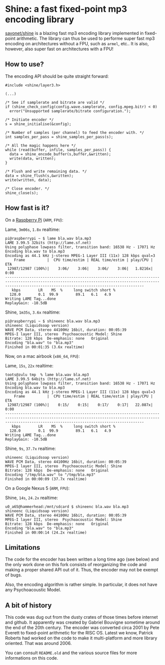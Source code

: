 Shine: a fast fixed-point mp3 encoding library
===============================================

[savonet/shine](https://github.com/savonet/shine) is a blazing fast mp3 encoding library implemented in 
fixed-point arithmetic. The library can thus be used to performe super fast mp3 encoding on architectures
without a FPU, such as `armel`, etc.. It is also, however, also super fast on architectures with a FPU!

How to use?
-----------

The encoding API should be quite straight forward:

```
#include <shine/layer3.h>
  
(...)

/* See if samplerate and bitrate are valid */
if (shine_check_config(config.wave.samplerate, config.mpeg.bitr) < 0)
  error("Unsupported samplerate/bitrate configuration.");

/* Initiate encoder */
s = shine_initialise(&config);

/* Number of samples (per channel) to feed the encoder with. */
int samples_per_pass = shine_samples_per_pass(s);

/* All the magic happens here */
while (read(buffer, infile, samples_per_pass)) {
  data = shine_encode_buffer(s,buffer,&written);
  write(data, written);
}

/* Flush and write remaining data. */
data = shine_flush(s,&written);
write(written, data);

/* Close encoder. */
shine_close(s);
```

How fast is it?
---------------

On a [Raspberry Pi](http://www.raspberrypi.org/) (`ARM`, `FPU`):

Lame, `3m06s`, `1.8x` realtime:
```
pi@raspberrypi ~ $ lame bla.wav bla.mp3
LAME 3.99.5 32bits (http://lame.sf.net)
Using polyphase lowpass filter, transition band: 16538 Hz - 17071 Hz
Encoding bla.wav to bla.mp3
Encoding as 44.1 kHz j-stereo MPEG-1 Layer III (11x) 128 kbps qval=3
    Frame          |  CPU time/estim | REAL time/estim | play/CPU |    ETA
 12987/12987 (100%)|    3:06/    3:06|    3:06/    3:06|   1.8216x|    0:00
-----------------------------------------------------------------------------------------------------------------------------------------------------------------------------------------------------------
   kbps        LR    MS  %     long switch short %
  128.0        0.1  99.9        89.1   6.1   4.9
Writing LAME Tag...done
ReplayGain: -10.5dB
```

Shine, `1m35s`, `3.6x` realtime:
```
pi@raspberrypi ~ $ shineenc bla.wav bla.mp3
shineenc (Liquidsoap version)
WAVE PCM Data, stereo 44100Hz 16bit, duration: 00:05:39
MPEG-I layer III, stereo  Psychoacoustic Model: Shine
Bitrate: 128 kbps  De-emphasis: none   Original
Encoding "bla.wav" to "bla.mp3"
Finished in 00:01:35 (3.6x realtime)
```

Now, on a mac airbook (`x86_64`, `FPU`):

Lame, `15s`, `22x` realtime:
```
toots@zulu tmp  % lame bla.wav bla.mp3
LAME 3.99.5 64bits (http://lame.sf.net)
Using polyphase lowpass filter, transition band: 16538 Hz - 17071 Hz
Encoding bla.wav to bla.mp3
Encoding as 44.1 kHz j-stereo MPEG-1 Layer III (11x) 128 kbps qval=3
    Frame          |  CPU time/estim | REAL time/estim | play/CPU |    ETA
 12987/12987 (100%)|    0:15/    0:15|    0:17/    0:17|   22.087x|    0:00
-----------------------------------------------------------------------------------------------------------------------------------------------------------------------------------------------------------
   kbps        LR    MS  %     long switch short %
  128.0        0.1  99.9        89.1   6.1   4.9
Writing LAME Tag...done
ReplayGain: -10.5dB
```

Shine, `9s`, `37.7x` realtime:
```
shineenc (Liquidsoap version)
WAVE PCM Data, stereo 44100Hz 16bit, duration: 00:05:39
MPEG-I layer III, stereo  Psychoacoustic Model: Shine
Bitrate: 128 kbps  De-emphasis: none   Original
Encoding "/tmp/bla.wav" to "/tmp/bla.mp3"
Finished in 00:00:09 (37.7x realtime)
```

On a Google Nexus 5 (`ARM`, `FPU`):

Shine, `14s`, `24.2x` realtime:
```
u0_a65@hammerhead:/mnt/sdcard $ shineenc bla.wav bla.mp3
shineenc (Liquidsoap version)
WAVE PCM Data, stereo 44100Hz 16bit, duration: 00:05:39
MPEG-I layer III, stereo  Psychoacoustic Model: Shine
Bitrate: 128 kbps  De-emphasis: none   Original
Encoding "bla.wav" to "bla.mp3"
Finished in 00:00:14 (24.2x realtime)
```

Limitations
-----------

The code for the encoder has been written a long time ago (see below) and 
the only work done on this fork consists of reorganizing the code and making a 
proper shared API out of it. Thus, the encoder may not be exempt of bugs.

Also, the encoding algorithm is rather simple. In particular, it does not
have any Psychoacoustic Model.

A bit of history
----------------

This code was dug out from the dusty crates of those times before internet 
and github. It apparently was created by Gabriel Bouvigne sometime around 
the end of the 20th century. The encoder was converted circa 2001 by Pete 
Everett to fixed-point arithmetic for the RISC OS. Latest we know, Patrick 
Roberts had worked on the code to make it multi-platform and more library
oriented. That was around 2006.

You can consult `README.old` and the various source files for more 
informations on this code.
